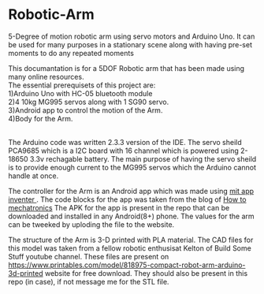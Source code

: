 # Robotic-Arm
5-Degree of motion robotic arm using servo motors and Arduino Uno. It can be used for many purposes in a stationary scene along with having pre-set moments to do any repeated moments
<br/>

This documantation is for a 5DOF Robotic arm that has been made using many online resources.<br />
The essential prerequisets of this project are:
<br/>
1)Arduino Uno with HC-05 bluetooth module<br/>
2)4 10kg MG995 servos along with 1 SG90 servo.<br/>
3)Android app to control the motion of the Arm.<br/>
4)Body for the Arm.<br/><br/>

The Arduino code was written 2.3.3 version of the IDE. The servo sheild PCA9685 which is a I2C board with 16 channel which is powered using 2-18650 3.3v rechagable battery. The main purpose of having the servo sheild is to provide enough current to the MG995 servos which the Arduino cannot handle at once.<br/>
<!-- write about HC-05-->
<!-- include pics of servo-->
The controller for the Arm is an Android app which was made using [mit app inventer ](https://appinventor.mit.edu/). The code blocks for the app was taken from the blog of [How to mechatronics](https://howtomechatronics.com/tutorials/arduino/diy-arduino-robot-arm-with-smartphone-control/) The APK for the app is present in the repo that can be downloaded and installed in any Android(8+) phone. The values for the arm can be tweeked by uploding the file to the website.<br/>


The structure of the Arm is 3-D printed with PLA material.
The CAD files for this model was taken from a fellow robotic enthusisat Kelton of 
Build Some Stuff youtube channel. These files are present on https://www.printables.com/model/818975-compact-robot-arm-arduino-3d-printed website for free download. They should also be present in this repo (in case), if not message me for the STL file.
<br />
